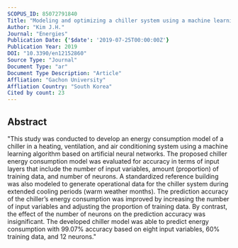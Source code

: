 ```yaml
---
SCOPUS_ID: 85072791840
Title: "Modeling and optimizing a chiller system using a machine learning algorithm"
Author: "Kim J.H."
Journal: "Energies"
Publication Date: {'$date': '2019-07-25T00:00:00Z'}
Publication Year: 2019
DOI: "10.3390/en12152860"
Source Type: "Journal"
Document Type: "ar"
Document Type Description: "Article"
Affliation: "Gachon University"
Affliation Country: "South Korea"
Cited by count: 23
---
```


## Abstract
"This study was conducted to develop an energy consumption model of a chiller in a heating, ventilation, and air conditioning system using a machine learning algorithm based on artificial neural networks. The proposed chiller energy consumption model was evaluated for accuracy in terms of input layers that include the number of input variables, amount (proportion) of training data, and number of neurons. A standardized reference building was also modeled to generate operational data for the chiller system during extended cooling periods (warm weather months). The prediction accuracy of the chiller’s energy consumption was improved by increasing the number of input variables and adjusting the proportion of training data. By contrast, the effect of the number of neurons on the prediction accuracy was insignificant. The developed chiller model was able to predict energy consumption with 99.07% accuracy based on eight input variables, 60% training data, and 12 neurons."
